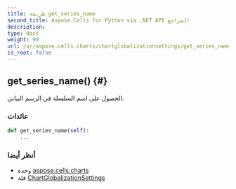 ```yaml
---
title: طريقة get_series_name
second_title: Aspose.Cells for Python via .NET API المراجع
description:
type: docs
weight: 90
url: /ar/aspose.cells.charts/chartglobalizationsettings/get_series_name/
is_root: false
---
```

##  get_series_name() {#}
الحصول على اسم السلسلة في الرسم البياني.


###  عائدات




```python
def get_series_name(self):
    ...
```





###  أنظر أيضا
* وحدة [aspose.cells.charts](../../)
* فئة [ChartGlobalizationSettings](/cells/python-net/ar/aspose.cells.charts/chartglobalizationsettings)
